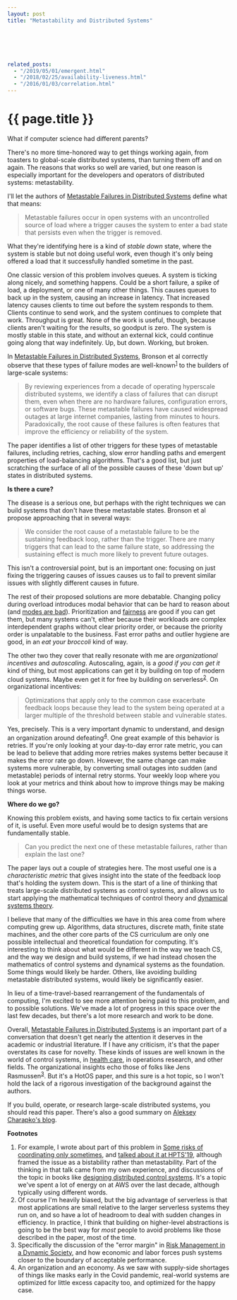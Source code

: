 ```yaml
---
layout: post
title: "Metastability and Distributed Systems"






related_posts:
  - "/2019/05/01/emergent.html"
  - "/2018/02/25/availability-liveness.html"
  - "/2016/01/03/correlation.html"
---
```

{{ page.title }}
================

<p class="meta">What if computer science had different parents?</p>

There's no more time-honored way to get things working again, from toasters to global-scale distributed systems, than turning them off and on again. The reasons that works so well are varied, but one reason is especially important for the developers and operators of distributed systems: metastability.

I'll let the authors of [Metastable Failures in Distributed Systems](https://sigops.org/s/conferences/hotos/2021/papers/hotos21-s11-bronson.pdf) define what that means:

> Metastable failures occur in open systems with an uncontrolled source of load where a trigger causes the system to enter a bad state that persists even when the trigger is removed.

What they're identifying here is a kind of *stable down* state, where the system is stable but not doing useful work, even though it's only being offered a load that it successfully handled sometime in the past. 

One classic version of this problem involves queues. A system is ticking along nicely, and something happens. Could be a short failure, a spike of load, a deployment, or one of many other things. This causes queues to back up in the system, causing an increase in latency. That increased latency causes clients to time out before the system responds to them. Clients continue to send work, and the system continues to complete that work. Throughput is great. None of the work is useful, though, because clients aren't waiting for the results, so goodput is zero. The system is mostly stable in this state, and without an external kick, could continue going along that way indefinitely. Up, but down. Working, but broken.

In [Metastable Failures in Distributed Systems](https://sigops.org/s/conferences/hotos/2021/papers/hotos21-s11-bronson.pdf), Bronson et al correctly observe that these types of failure modes are well-known<sup>[1](#foot1)</sup> to the builders of large-scale systems:

> By reviewing experiences from a decade of operating hyperscale distributed systems, we identify a class of failures that can disrupt them, even when there are no hardware failures, configuration errors, or software bugs. These metastable failures have caused widespread outages at large internet companies, lasting from minutes to hours. Paradoxically, the root cause of these failures is often features that improve the efficiency or reliability of the system.

The paper identifies a list of other triggers for these types of metastable failures, including retries, caching, slow error handling paths and emergent properties of load-balancing algorithms. That's a good list, but just scratching the surface of all of the possible causes of these 'down but up' states in distributed systems. 

**Is there a cure?**

The disease is a serious one, but perhaps with the right techniques we can build systems that don't have these metastable states. Bronson et al propose approaching that in several ways:

> We consider the root cause of a metastable failure to be the sustaining feedback loop, rather than the trigger. There are many triggers that can lead to the same failure state, so addressing the sustaining effect is much more likely to prevent future outages.

This isn't a controversial point, but is an important one: focusing on just fixing the triggering causes of issues causes us to fail to prevent similar issues with slightly different causes in future.

The rest of their proposed solutions are more debatable. Changing policy during overload introduces modal behavior that can be hard to reason about (and [modes are bad](https://aws.amazon.com/builders-library/avoiding-fallback-in-distributed-systems/)). Prioritization and [fairness](https://aws.amazon.com/builders-library/fairness-in-multi-tenant-systems/) are good if you can get them, but many systems can't, either because their workloads are complex interdependent graphs without clear priority order, or because the priority order is unpalatable to the business. Fast error paths and outlier hygiene are good, in an *eat your broccoli* kind of way.

The other two they cover that really resonate with me are *organizational incentives* and *autoscaling*. Autoscaling, again, is a *good if you can get it* kind of thing, but most applications can get it by building on top of modern cloud systems. Maybe even get it for free by building on serverless<sup>[2](#foot2)</sup>. On organizational incentives:

> Optimizations that apply only to the common case exacerbate feedback loops because they lead to the system being operated at a larger multiple of the threshold between stable and vulnerable states.

Yes, precisely. This is a very important dynamic to understand, and design an organization around defeating<sup>[4](#foot4)</sup>. One great example of this behavior is retries. If you're only looking at your day-to-day error rate metric, you can be lead to believe that adding more retries makes systems better because it makes the error rate go down. However, the same change can make systems more vulnerable, by converting small outages into sudden (and metastable) periods of internal retry storms. Your weekly loop where you look at your metrics and think about how to improve things may be making things worse.

**Where do we go?**

Knowing this problem exists, and having some tactics to fix certain versions of it, is useful. Even more useful would be to design systems that are fundamentally stable.

> Can you predict the next one of these metastable failures, rather than explain the last one?

The paper lays out a couple of strategies here. The most useful one is a *characteristic metric* that gives insight into the state of the feedback loop that's holding the system down. This is the start of a line of thinking that treats large-scale distributed systems as control systems, and allows us to start applying the mathematical techniques of control theory and [dynamical systems theory](https://en.wikipedia.org/wiki/Dynamical_system).

I believe that many of the difficulties we have in this area come from where computing grew up. Algorithms, data structures, discrete math, finite state machines, and the other core parts of the CS curriculum are only one possible intellectual and theoretical foundation for computing. It's interesting to think about what would be different in the way we teach CS, and the way we design and build systems, if we had instead chosen the mathematics of control systems and dynamical systems as the foundation. Some things would likely be harder. Others, like avoiding building metastable distributed systems, would likely be significantly easier.

In lieu of a time-travel-based rearrangement of the fundamentals of computing, I'm excited to see more attention being paid to this problem, and to possible solutions. We've made a lot of progress in this space over the last few decades, but there's a lot more research and work to be done.

Overall, [Metastable Failures in Distributed Systems](https://sigops.org/s/conferences/hotos/2021/papers/hotos21-s11-bronson.pdf) is an important part of a conversation that doesn't get nearly the attention it deserves in the academic or industrial literature. If I have any criticism, it's that the paper overstates its case for novelty. These kinds of issues are well known in the world of control systems, in [health care](https://qualitysafety.bmj.com/content/14/2/130), in operations research, and other fields. The organizational insights echo those of folks like Jens Rasmussen<sup>[3](#foot3)</sup>. But it's a HotOS paper, and this sure is a hot topic, so I won't hold the lack of a rigorous investigation of the background against the authors.

If you build, operate, or research large-scale distributed systems, you should read this paper. There's also a good summary on [Aleksey Charapko's blog](http://charap.co/metastable-failures-in-distributed-systems/).

**Footnotes**

 1. <a name="foot1"></a> For example, I wrote about part of this problem in [Some risks of coordinating only sometimes](https://brooker.co.za/blog/2019/05/01/emergent.html), and [talked about it at HPTS'19](http://www.hpts.ws/papers/2019/brooker.pdf), although framed the issue as a bistability rather than metastability. Part of the thinking in that talk came from my own experience, and discussions of the topic in books like [designing distributed control systems](https://www.amazon.com/Designing-Distributed-Control-Systems-Language/dp/1118694155/). It's a topic we've spent a lot of energy on at AWS over the last decade, although typically using different words.
 2. <a name="foot2"></a> Of course I'm heavily biased, but the big advantage of serverless is that most applications are small relative to the larger serverless systems they run on, and so have a lot of headroom to deal with sudden changes in efficiency. In practice, I think that building on higher-level abstractions is going to be the best way for *most* people to avoid problems like those described in the paper, most of the time.
 3. <a name="foot3"></a> Specifically the discussion of the "error margin" in [Risk Management in a Dynamic Society](https://lewebpedagogique.com/audevillemain/files/2014/12/maint-Rasmus-1997.pdf), and how economic and labor forces push systems closer to the boundary of acceptable performance. 
 4. <a name="foot4"></a> An organization and an economy. As we saw with supply-side shortages of things like masks early in the Covid pandemic, real-world systems are optimized for little excess capacity too, and optimized for the happy case.